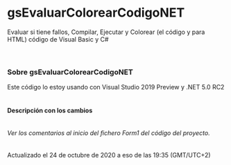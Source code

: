 ﻿# gsEvaluarColorearCodigoNET
Evaluar si tiene fallos, Compilar, Ejecutar y Colorear (el código y para HTML) código de Visual Basic y C#<br>
<br>
<br>
<h3>Sobre gsEvaluarColorearCodigoNET</h3>
Este código lo estoy usando con Visual Studio 2019 Preview y .NET 5.0 RC2<br>
<br>
<h4>Descripción con los cambios</h4>
<br>
<i>Ver los comentarios al inicio del fichero Form1 del código del proyecto.</i><br>
<br>
<br>
Actualizado el 24 de octubre de 2020 a eso de las 19:35 (GMT/UTC+2)<br>

